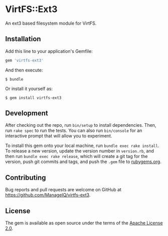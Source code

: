 # VirtFS::Ext3

An ext3 based filesystem module for VirtFS.

## Installation

Add this line to your application's Gemfile:

```ruby
gem 'virtfs-ext3'
```

And then execute:

    $ bundle

Or install it yourself as:

    $ gem install virtfs-ext3

## Development

After checking out the repo, run `bin/setup` to install dependencies. Then, run `rake spec` to run the tests. You can also run `bin/console` for an interactive prompt that will allow you to experiment.

To install this gem onto your local machine, run `bundle exec rake install`. To release a new version, update the version number in `version.rb`, and then run `bundle exec rake release`, which will create a git tag for the version, push git commits and tags, and push the `.gem` file to [rubygems.org](https://rubygems.org).

## Contributing

Bug reports and pull requests are welcome on GitHub at https://github.com/ManageIQ/virtfs-ext3.

## License

The gem is available as open source under the terms of the [Apache License 2.0](LICENSE.txt).


